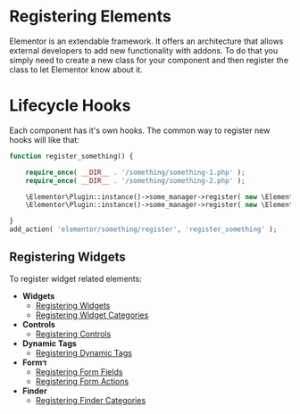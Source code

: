 # Registering Elements

<Badge type="tip" vertical="top" text="Elementor Core" /> <Badge type="warning" vertical="top" text="Intermediate" />

Elementor is an extendable framework. It offers an architecture that allows external developers to add new functionality with addons. To do that you simply need to create a new class for your component and then register the class to let Elementor know about it.

# Lifecycle Hooks

Each component has it's own hooks. The common way to register new hooks will like that:

```php
function register_something() {

	require_once( __DIR__ . '/something/something-1.php' );
	require_once( __DIR__ . '/something/something-2.php' );

	\Elementor\Plugin::instance()->some_manager->register( new \Elementor_Something_1() );
	\Elementor\Plugin::instance()->some_manager->register( new \Elementor_Something_2() );

}
add_action( 'elementor/something/register', 'register_something' );
```

## Registering Widgets

To register widget related elements:

* **Widgets**
  * [Registering Widgets](./registering-widgets)
  * [Registering Widget Categories](./registering-widget-categories)
* **Controls**
  * [Registering Controls](./registering-controls)
* **Dynamic Tags**
  * [Registering Dynamic Tags](./registering-dynamic-tags)
* **Formד**
  * [Registering Form Fields](./registering-form-fields)
  * [Registering Form Actions](./registering-form-actions)
* **Finder**
  * [Registering Finder Categories](./registering-finder-categories)
